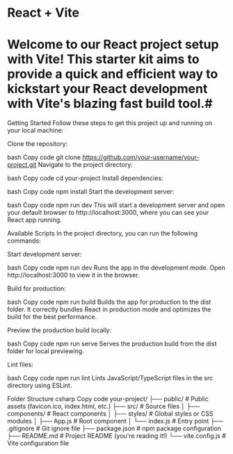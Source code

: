 # React + Vite

# Welcome to our React project setup with Vite! This starter kit aims to provide a quick and efficient way to kickstart your React development with Vite's blazing fast build tool.#

Getting Started
Follow these steps to get this project up and running on your local machine:

Clone the repository:

bash
Copy code
git clone https://github.com/your-username/your-project.git
Navigate to the project directory:

bash
Copy code
cd your-project
Install dependencies:

bash
Copy code
npm install
Start the development server:

bash
Copy code
npm run dev
This will start a development server and open your default browser to http://localhost:3000, where you can see your React app running.

Available Scripts
In the project directory, you can run the following commands:

Start development server:

bash
Copy code
npm run dev
Runs the app in the development mode. Open http://localhost:3000 to view it in the browser.

Build for production:

bash
Copy code
npm run build
Builds the app for production to the dist folder. It correctly bundles React in production mode and optimizes the build for the best performance.

Preview the production build locally:

bash
Copy code
npm run serve
Serves the production build from the dist folder for local previewing.

Lint files:

bash
Copy code
npm run lint
Lints JavaScript/TypeScript files in the src directory using ESLint.

Folder Structure
csharp
Copy code
your-project/
├── public/          # Public assets (favicon.ico, index.html, etc.)
├── src/             # Source files
│   ├── components/  # React components
│   ├── styles/      # Global styles or CSS modules
│   ├── App.js       # Root component
│   └── index.js     # Entry point
├── .gitignore       # Git ignore file
├── package.json     # npm package configuration
├── README.md        # Project README (you're reading it!)
└── vite.config.js   # Vite configuration file